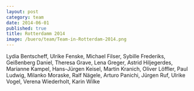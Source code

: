 ```yaml
---
layout: post
category: team
date: 2014-06-01
published: true
title: Rotterdamm 2014
image: /buero/team/Team-in-Rotterdam-2014.png
---
```

Lydia Bentscheff, Ulrike Fenske, Michael Filser, Sybille Frederiks, Geißenberg Daniel, Theresa Grave, Lena Greger, Astrid Hiljegerdes, Marianne Kampel, Hans-Jürgen Keisel, Martin Kranich, Oliver Löffler, Paul Ludwig, Milanko Moraske, Ralf Nägele, Arturo Panichi, Jürgen Ruf, Ulrike Vogel, Verena Wiederholt, Karin Wilke
